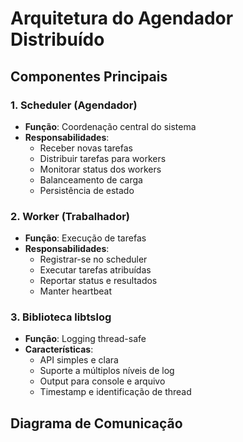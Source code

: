 # Arquitetura do Agendador Distribuído

## Componentes Principais

### 1. Scheduler (Agendador)
- **Função**: Coordenação central do sistema
- **Responsabilidades**:
  - Receber novas tarefas
  - Distribuir tarefas para workers
  - Monitorar status dos workers
  - Balanceamento de carga
  - Persistência de estado

### 2. Worker (Trabalhador)
- **Função**: Execução de tarefas
- **Responsabilidades**:
  - Registrar-se no scheduler
  - Executar tarefas atribuídas
  - Reportar status e resultados
  - Manter heartbeat

### 3. Biblioteca libtslog
- **Função**: Logging thread-safe
- **Características**:
  - API simples e clara
  - Suporte a múltiplos níveis de log
  - Output para console e arquivo
  - Timestamp e identificação de thread

## Diagrama de Comunicação
